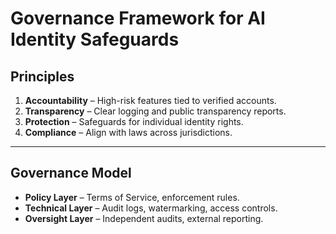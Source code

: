 
# Governance Framework for AI Identity Safeguards

## Principles
1. **Accountability** – High-risk features tied to verified accounts.
2. **Transparency** – Clear logging and public transparency reports.
3. **Protection** – Safeguards for individual identity rights.
4. **Compliance** – Align with laws across jurisdictions.

---

## Governance Model
- **Policy Layer** – Terms of Service, enforcement rules.
- **Technical Layer** – Audit logs, watermarking, access controls.
- **Oversight Layer** – Independent audits, external reporting.
